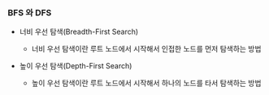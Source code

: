 ### BFS 와 DFS

* 너비 우선 탐색(Breadth-First Search)
    * 너비 우선 탐색이란
        루트 노드에서 시작해서 인접한 노드를 먼저 탐색하는 방법

* 높이 우선 탐색(Depth-First Search)
    * 높이 우선 탐색이란
        루트 노드에서 시작해서 하나의 노드를 타서 탐색하는 방법

